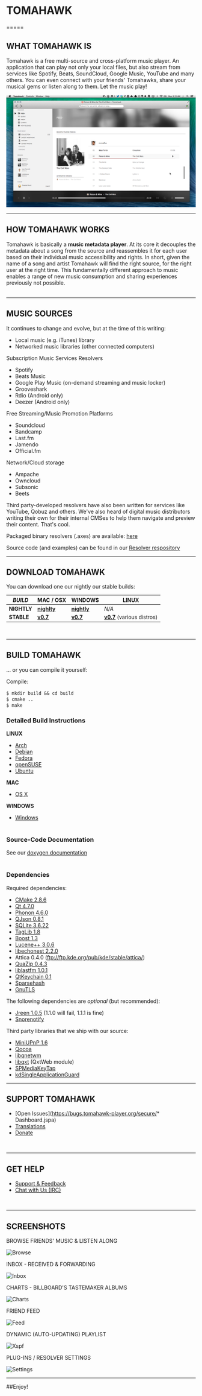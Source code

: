 # TOMAHAWK

=====
## WHAT TOMAHAWK IS

Tomahawk is a free multi-source and cross-platform music player. An application that can play not only your local files, but also stream from services like Spotify, Beats, SoundCloud, Google Music, YouTube and many others. You can even connect with your friends' Tomahawks, share your musical gems or listen along to them. Let the music play!

![Tomahawk Screenshot](/data/screenshots/tomahawk-screenshot.png?raw=true)

------------------------------
## HOW TOMAHAWK WORKS
Tomahawk is basically a **music metadata player**.  At its core it decouples the metadata about a song from the source and reassembles it for each user based on their individual music accessibility and rights. In short, given the name of a song and artist Tomahawk will find the right source, for the right user at the right time.  This fundamentally different approach to music enables a range of new music consumption and sharing experiences previously not possible. 
<br /><br />

------------------------------
## MUSIC SOURCES
It continues to change and evolve, but at the time of this writing:

* Local music (e.g. iTunes) library
* Networked music libraries (other connected computers)

Subscription Music Services Resolvers

* Spotify
* Beats Music
* Google Play Music (on-demand streaming and music locker)
* Grooveshark 
* Rdio (Android only)
* Deezer (Android only)

Free Streaming/Music Promotion Platforms

* Soundcloud
* Bandcamp
* Last.fm
* Jamendo
* Official.fm


Network/Cloud storage
* Ampache
* Owncloud
* Subsonic
* Beets

Third party-developed resolvers have also been written for services like YouTube, Qobuz and others. We've also heard of digital music distributors writing their own for their internal CMSes to help them navigate and preview their content. That's cool.

Packaged binary resolvers (.axes) are available: [here](http://teom.org/axes)

Source code (and examples) can be found in our [Resolver respository](https://github.com/tomahawk-player/tomahawk-resolvers)

------------------------------
## DOWNLOAD TOMAHAWK

You can download one our nightly our stable builds:

|*BUILD* | MAC / OSX | WINDOWS | LINUX |
|---------------- | --------------- | --------------- | --------- |
|**NIGHTLY**     | [**nighlty**](http://download.tomahawk-player.org/nightly/mac/Tomahawk-latest.dmg) | [**nightly**](http://download.tomahawk-player.org/nightly/windows/tomahawk-latest.exe)  | *N/A* |
|**STABLE**      | [**v0.7**](http://download.tomahawk-player.org/Tomahawk-0.7.0.dmg)       | [**v0.7**](http://download.tomahawk-player.org/tomahawk-0.7.0.exe) | [**v0.7**](http://www.tomahawk-player.org/download.html#linux) (various distros) |

<br />

------------------------------
## BUILD TOMAHAWK

... or you can compile it yourself:

Compile:

    $ mkdir build && cd build
    $ cmake ..
    $ make

### Detailed Build Instructions


**LINUX**

* [Arch](http://wiki.tomahawk-player.org/index.php/Building_ArchLinux_package)
* [Debian](http://wiki.tomahawk-player.org/index.php/Building_on_Debian)
* [Fedora](http://wiki.tomahawk-player.org/index.php/Building_on_Fedora)
* [openSUSE](http://wiki.tomahawk-player.org/index.php/Building_on_openSUSE)
* [Ubuntu](http://wiki.tomahawk-player.org/index.php/Building_on_Ubuntu)


**MAC**

* [OS X](http://wiki.tomahawk-player.org/index.php/Building_OS_X_Application_Bunde)


**WINDOWS**

* [Windows](http://wiki.tomahawk-player.org/index.php/Building_Windows_Binary)
<br /><br />

### Source-Code Documentation

See our [doxygen documentation](http://dev.tomahawk-player.org/api/classes.html)
<br /><br />


### Dependencies


Required dependencies:

* [CMake 2.8.6](http://www.cmake.org/)
* [Qt 4.7.0](http://qt-project.org/)
* [Phonon 4.6.0 ](http://phonon.kde.org/)
* [QJson 0.8.1](http://qjson.sourceforge.net/)
* [SQLite 3.6.22](http://www.sqlite.org/)
* [TagLib 1.8](http://developer.kde.org/~wheeler/taglib.html)
* [Boost 1.3](http://www.boost.org/)
* [Lucene++ 3.0.6](https://github.com/luceneplusplus/LucenePlusPlus/)
* [libechonest 2.2.0](http://projects.kde.org/projects/playground/libs/libechonest/)
* Attica 0.4.0 (<ftp://ftp.kde.org/pub/kde/stable/attica/>)
* [QuaZip 0.4.3](http://quazip.sourceforge.net/)
* [liblastfm 1.0.1](https://github.com/lastfm/liblastfm/)
* [QtKeychain 0.1](https://github.com/frankosterfeld/qtkeychain/)
* [Sparsehash](https://code.google.com/p/sparsehash/)
* [GnuTLS](http://gnutls.org/)

The following dependencies are *optional* (but recommended):

* [Jreen 1.0.5](http://qutim.org/jreen/) (1.1.0 will fail, 1.1.1 is fine)
* [Snorenotify](https://github.com/Snorenotify/Snorenotify/)

Third party libraries that we ship with our source:

* [MiniUPnP 1.6](http://miniupnp.free.fr/)
* [Qocoa](https://github.com/mikemcquaid/Qocoa/)
* [libqnetwm](http://code.google.com/p/libqnetwm/)
* [libqxt](http://libqxt.org/) (QxtWeb module) 
* [SPMediaKeyTap](https://github.com/nevyn/SPMediaKeyTap/)
* [kdSingleApplicationGuard](http://www.kdab.com/)

------------------------------

## SUPPORT TOMAHAWK
* [Open Issues](https://bugs.tomahawk-player.org/secure/* Dashboard.jspa)
* [Translations](https://www.transifex.com/projects/p/tomahawk/)
* [Donate](https://flattr.com/thing/169312/Tomahawk)

<br />

------------------------------
## GET HELP
* [Support & Feedback](http://tomahawk.uservoice.com)
* [Chat with Us (IRC)](irc://irc.freenode.net/tomahawk)

<br />


------------------------------
## SCREENSHOTS

BROWSE FRIENDS' MUSIC & LISTEN ALONG

![Browse](https://dchtm6r471mui.cloudfront.net/hackpad.com_ZRZMJDdxrVe_p.242147_1410998050088_listen-along.jpg)

INBOX - RECEIVED & FORWARDING

![Inbox](https://dchtm6r471mui.cloudfront.net/hackpad.com_ZRZMJDdxrVe_p.242147_1410997751044_inbox.jpg)

CHARTS - BILLBOARD'S TASTEMAKER ALBUMS

![Charts](https://dchtm6r471mui.cloudfront.net/hackpad.com_ZRZMJDdxrVe_p.242147_1410997901969_charts.jpg)

FRIEND FEED

![Feed](https://dchtm6r471mui.cloudfront.net/hackpad.com_ZRZMJDdxrVe_p.242147_1410971283885_heroshot.png)


DYNAMIC (AUTO-UPDATING) PLAYLIST

![Xspf](https://dchtm6r471mui.cloudfront.net/hackpad.com_ZRZMJDdxrVe_p.242147_1410998362549_dynamic-playlist-1.jpg)


PLUG-INS / RESOLVER SETTINGS

![Settings](https://dchtm6r471mui.cloudfront.net/hackpad.com_ZRZMJDdxrVe_p.242147_1410998587408_prefs.jpg)

--------------

##Enjoy!
